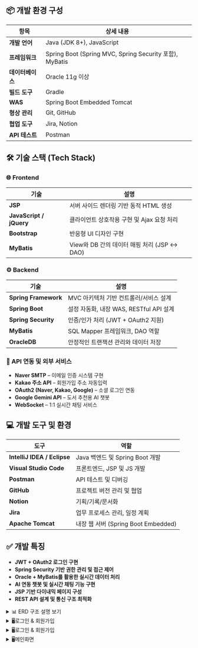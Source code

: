 ## 📦 개발 환경 구성

| 항목 | 상세 내용 |
|------|-----------|
| **개발 언어** | Java (JDK 8+), JavaScript |
| **프레임워크** | Spring Boot (Spring MVC, Spring Security 포함), MyBatis |
| **데이터베이스** | Oracle 11g 이상 |
| **빌드 도구** | Gradle |
| **WAS** | Spring Boot Embedded Tomcat |
| **형상 관리** | Git, GitHub |
| **협업 도구** | Jira, Notion |
| **API 테스트** | Postman |



## 🛠️ 기술 스택 (Tech Stack)

### 🌐 Frontend

| 기술 | 설명 |
|------|------|
| **JSP** | 서버 사이드 렌더링 기반 동적 HTML 생성 |
| **JavaScript / jQuery** | 클라이언트 상호작용 구현 및 Ajax 요청 처리 |
| **Bootstrap** | 반응형 UI 디자인 구현 |
| **MyBatis** | View와 DB 간의 데이터 매핑 처리 (JSP ↔ DAO) |

### ⚙ Backend

| 기술 | 설명 |
|------|------|
| **Spring Framework** | MVC 아키텍처 기반 컨트롤러/서비스 설계 |
| **Spring Boot** | 설정 자동화, 내장 WAS, RESTful API 설계 |
| **Spring Security** | 인증/인가 처리 (JWT + OAuth2 지원) |
| **MyBatis** | SQL Mapper 프레임워크, DAO 역할 |
| **OracleDB** | 안정적인 트랜잭션 관리와 데이터 저장 |

### 🔗 API 연동 및 외부 서비스

- **Naver SMTP** – 이메일 인증 시스템 구현  
- **Kakao 주소 API** – 회원가입 주소 자동입력  
- **OAuth2 (Naver, Kakao, Google)** – 소셜 로그인 연동  
- **Google Gemini API** – 도서 추천용 AI 챗봇  
- **WebSocket** – 1:1 실시간 채팅 서비스  



## 💻 개발 도구 및 환경

| 도구 | 역할 |
|------|------|
| **IntelliJ IDEA / Eclipse** | Java 백엔드 및 Spring Boot 개발 |
| **Visual Studio Code** | 프론트엔드, JSP 및 JS 개발 |
| **Postman** | API 테스트 및 디버깅 |
| **GitHub** | 프로젝트 버전 관리 및 협업 |
| **Notion** | 기획/기록/문서화 |
| **Jira** | 업무 프로세스 관리, 일정 계획 |
| **Apache Tomcat** | 내장 웹 서버 (Spring Boot Embedded) |



## ✅ 개발 특징

- **JWT + OAuth2 로그인 구현**
- **Spring Security 기반 권한 관리 및 접근 제어**
- **Oracle + MyBatis를 활용한 실시간 데이터 처리**
- **AI 연동 챗봇 및 실시간 채팅 기능 구현**
- **JSP 기반 다이내믹 페이지 구성**
- **REST API 설계 및 통신 구조 최적화**

<details>
<summary>📊 ERD 구조 설명 보기</summary>
  <br>
<ul>
  <li><b>사용자 관리</b>
    <ul>
      <li>USERINFO: 사용자 기본 정보</li>
      <li>USER_SESSIONS: 유저 세션 관리</li>
    </ul>
  </li>
<br>
  <li><b>도서 관리</b>
    <ul>
      <li>BOOKINFO: 도서 정보</li>
      <li>BOOK_BORROW / BOOK_RECORD: 도서 대출 및 반납 기록</li>
      <li>BOOK_REVIEW / BOOK_WISHLIST: 도서 리뷰 및 관심 도서 목록</li>
    </ul>
  </li>
<br>
  <li><b>커뮤니티 기능</b>
    <ul>
      <li>BOARD: 게시판</li>
      <li>BOARD_COMMENT: 댓글</li>
      <li>BOARD_LIKES: 게시글 추천</li>
    </ul>
  </li>
<br>
  <li><b>공지사항</b>
    <ul>
      <li>NOTICE: 운영자 공지사항 관리</li>
    </ul>
  </li>
<br>
  <li><b>중고 도서 거래</b>
    <ul>
      <li>TRADE_POST: 중고 도서 게시글</li>
      <li>TRADE_FAVORITE: 관심 등록 기능</li>
      <li>TRADE_RECORD: 거래 완료 기록</li>
    </ul>
  </li>
<br>
  <li><b>실시간 채팅</b>
    <ul>
      <li>TRADE_CHATROOM: 채팅방</li>
      <li>TRADE_CHATMESSAGE: 채팅 메시지</li>
    </ul>
  </li>
<br>
  <li><b>사용자 알림</b>
    <ul>
      <li>NOTIFICATIONS: 이벤트 및 메시지 알림 시스템</li>
    </ul>
  </li>
</ul>
<br>
  
## 전체 ERD
![InkTree ERD](https://github.com/pingpingeee/Ink_Tree_Pjt/blob/main/lib/images/erd/ERD_전체.png?raw=true)

## 1차 ERD
![InkTree ERD](https://github.com/pingpingeee/Ink_Tree_Pjt/blob/main/lib/images/erd/ERD_1차.png?raw=true)

## 2차 ERD
![InkTree ERD](https://github.com/pingpingeee/Ink_Tree_Pjt/blob/main/lib/images/erd/ERD_2차.png?raw=true)
</details>

<details>
<summary>🖥️로그인 & 회원가입</summary>
</details>

<details>
<summary>🖥️로그인 & 회원가입</summary>
  
  ![InkTree ERD](https://github.com/pingpingeee/Ink_Tree_Pjt/blob/main/lib/images/front/1로그인화면.png?raw=true)

1. 일반 로그인
비회원은 회원가입을 통해 로그인을 할 수 있습니다.
로그인시 JWT토큰을 발급받고 사용자는 해당 서비스를 이용 할 수 있습니다.
2. 소셜 로그인
네이버, 카카오, 구글 등을 통해 일반 회원가입을 진행 할 수 있습니다.
소셜 로그인 또한 JWT토큰을 발급받고 해당 서비스를 이용 할 수 있습니다.

  ![InkTree ERD](https://github.com/pingpingeee/Ink_Tree_Pjt/blob/main/lib/images/front/2_1회원가입.png?raw=true)
  ![InkTree ERD](https://github.com/pingpingeee/Ink_Tree_Pjt/blob/main/lib/images/front/2_2이메일인증.png?raw=true)

1. 이메일 인증
네이버 SMTP를 활용하여 이메일 인증 시스템을 구현했습니다.
이메일 중복 여부를 확인한 후 숫자를 포함한 8자리 무작위 인증번호를 생성해 해당 주소로 전송합니다.
인증번호 전송 후 사용자가 이메일을 수정하면 최종 입력된 이메일로 가입되는 현상이 발생하여 인증번호 전송과 동시에 이메일 입력 필드와 전송 버튼을 비활성화하여 입력값 변경을 막는 방식으로 수정하였습니다.
2. 정보 입력
모든 input태그는 해당 패턴에 맞도록 예외처리를 하였습니다.
카카오 API를 활용하여 사용자가 주소를 입력하면 우편번호와 도로명이 자동으로 삽입되도록 구현하였습니다.
</details>

<details>
<summary>🖥️메인화면</summary>

![InkTree ERD](https://github.com/pingpingeee/Ink_Tree_Pjt/blob/main/lib/images/front/3_1메인.png?raw=true)

1. 토큰
로그인시 사용자의 토큰 만료시간과 해당 토큰의 만료값을 초기화시켜 다시 30분의 시간을 가지도록 구현하였습니다.
UI상 창모드 및 모바일로 사용 시 사용자경험을 상승시키기 위해 축소 및 일정 width이하가 되면 숨김처리 되도록 구현하였습니다.
2. 검색
텍스트입력기반 검색을 통하여 사용자가 원하는 도서 제목, 저자, 출판사 등으로 검색하여 도서를 검색 할 수 있습니다.
실제 도서에서도 분류별로 나뉘기에 대분류, 중분류로 나누어 사용자 경험을 향상시켰습니다.

    ![InkTree ERD](https://github.com/pingpingeee/Ink_Tree_Pjt/blob/main/lib/images/front/3_2메인.png?raw=true)

1. 추천 도서
	도서 대여 횟수를 기준으로 인기 도서 4원을 추천 도서 영역에 노출합니다.
	향후 더미데이터를 활용해 사용자 대여 이력을 기반으로 카테고리별 맞춤 추천 기능으로 확장할 예정입니다.
2. 일반 채팅 & AI채팅
	WebSocket 기반 일반 채팅 기능을 구현하였으며 Gemini API 기반 AI 챗봇은 프롬프트 제한을 통해
	도서 관련 질문에만 응답하도록 구성했습니다.
</details>
